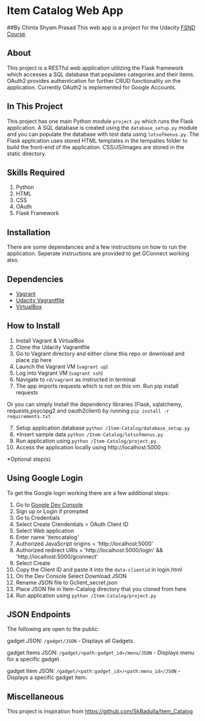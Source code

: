 # Item Catalog Web App
##By Chinta Shyam Prasad
This web app is a project for the Udacity [FSND Course](https://www.udacity.com/course/full-stack-web-developer-nanodegree--nd004).

## About
This project is a RESTful web application utilizing the Flask framework which accesses a SQL database that populates categories and their items. OAuth2 provides authentication for further CRUD functionality on the application. Currently OAuth2 is implemented for Google Accounts.

## In This Project
This project has one main Python module `project.py` which runs the Flask application. A SQL database is created using the `database_setup.py` module and you can populate the database with test data using `lotsofmenus.py`.
The Flask application uses stored HTML templates in the tempaltes folder to build the front-end of the application. CSS/JS/Images are stored in the static directory.

## Skills Required
1. Python
2. HTML   
3. CSS
4. OAuth
5. Flask Framework

## Installation
There are some dependancies and a few instructions on how to run the application.
Seperate instructions are provided to get GConnect working also.

## Dependencies
- [Vagrant](https://www.vagrantup.com/)
- [Udacity Vagrantfile](https://github.com/udacity/fullstack-nanodegree-vm)
- [VirtualBox](https://www.virtualbox.org/wiki/Downloads)



## How to Install
1. Install Vagrant & VirtualBox
2. Clone the Udacity Vagrantfile
3. Go to Vagrant directory and either clone this repo or download and place zip here
3. Launch the Vagrant VM (`vagrant up`)
4. Log into Vagrant VM (`vagrant ssh`)
5. Navigate to `cd/vagrant` as instructed in terminal
6. The app imports requests which is not on this vm. Run pip install requests

Or you can simply Install the dependency libraries (Flask, sqlalchemy, requests,psycopg2 and oauth2client) by running 
`pip install -r requirements.txt`

7. Setup application database `python /Item-Catalog/database_setup.py`
8. *Insert sample data `python /Item-Catalog/lotsofmenus.py`
9. Run application using `python /Item-Catalog/project.py`
10. Access the application locally using http://localhost:5000

*Optional step(s)
## Using Google Login
To get the Google login working there are a few additional steps:
1. Go to [Google Dev Console](https://console.developers.google.com)
2. Sign up or Login if prompted
3. Go to Credentials
4. Select Create Crendentials > OAuth Client ID
5. Select Web application
6. Enter name 'itemcatalog'
7. Authorized JavaScript origins = 'http://localhost:5000'
8. Authorized redirect URIs = 'http://localhost:5000/login' && 'http://localhost:5000/gconnect'
9. Select Create
10. Copy the Client ID and paste it into the `data-clientid` in login.html
11. On the Dev Console Select Download JSON
12. Rename JSON file to Gclient_secret.json
13. Place JSON file in Item-Catalog directory that you cloned from here
14. Run application using `python /Item-Catalog/project.py`

## JSON Endpoints
The following are open to the public:

gadget JSON: `/gadget/JSON`
    - Displays all Gadgets.

gadget Items JSON: `/gadget/<path:gadget_id>/menu/JSON`
    - Displays menu for a specific gadget

gadget Item JSON: `/gadget/<path:gadget_id>/<path:menu_id>/JSON`
    - Displays a specific gadget item.

## Miscellaneous

This project is inspiration from https://github.com/SkBadulla/Item_Catalog